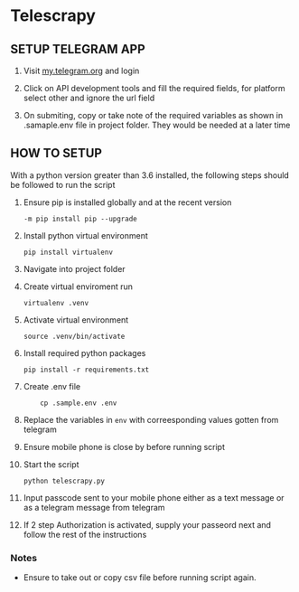 # Telescrapy

## SETUP TELEGRAM APP

1. Visit [my.telegram.org]("https://my.telegram.org/auth") and login

2. Click on API development tools and fill the required fields, for platform select other and ignore the url field

3. On submiting, copy or take note of the required variables as shown in .samaple.env file in project folder. They would be needed at a later time

## HOW TO SETUP

With a python version greater than 3.6 installed, the following steps should be followed to run the script

1. Ensure pip is installed globally and at the recent version

   ```
   -m pip install pip --upgrade
   ```

2. Install python virtual environment

   ```
   pip install virtualenv
   ```

3. Navigate into project folder

4. Create virtual enviroment run

   ```
   virtualenv .venv
   ```

5. Activate virtual environment

   ```
   source .venv/bin/activate
   ```

6. Install required python packages

   ```
   pip install -r requirements.txt
   ```

7. Create .env file

   ```
       cp .sample.env .env
   ```

8. Replace the variables in `env` with correesponding values gotten from telegram

9. Ensure mobile phone is close by before running script

10. Start the script

    ```
    python telescrapy.py
    ```

11. Input passcode sent to your mobile phone either as a text message or as a telegram message from telegram

12. If 2 step Authorization is activated, supply your passeord next and follow the rest of the instructions

### Notes

- Ensure to take out or copy csv file before running script again.

